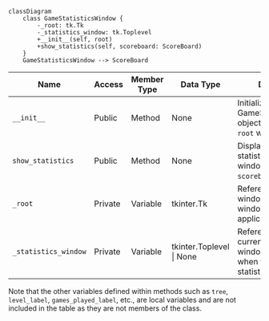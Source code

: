 ```mermaid
classDiagram
    class GameStatisticsWindow {
        -_root: tk.Tk
        -_statistics_window: tk.Toplevel
        +__init__(self, root)
        +show_statistics(self, scoreboard: ScoreBoard)
    }
    GameStatisticsWindow --> ScoreBoard
```
| Name                 | Access | Member Type | Data Type          | Description                                                                                                                                     |
|----------------------|--------|-------------|--------------------|-------------------------------------------------------------------------------------------------------------------------------------------------|
| `__init__`           | Public | Method      | None               | Initializes the GameStatisticsWindow object with a given `root` window.                                                                         |
| `show_statistics`    | Public | Method      | None               | Displays the game statistics in a new window, given a `scoreboard` object.                                                                      |
| `_root`              | Private| Variable    | tkinter.Tk         | Reference to the root window (main window) of the application.                                                                                   |
| `_statistics_window` | Private| Variable    | tkinter.Toplevel \| None| Reference to the current statistics window. Set to `None` when there is no open statistics window. |

Note that the other variables defined within methods such as `tree`, `level_label`, `games_played_label`, etc., are local variables and are not included in the table as they are not members of the class.
